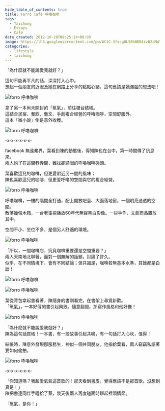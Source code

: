```yaml
---
hide_table_of_contents: true
title: Forro Cafe 呼嚕咖啡
tags:
  - Taichung
  - Essays
  - Cafe
date_created: 2012-10-28T08:25:14+08:00
image: https://lh3.googleusercontent.com/pw/ACtC-3fscg0L90h0ED4iz0ZdNuYmPzh-mRvFvOgRGvrHkG2xoQb462bOEe--8vGFmfRGcYifK8H_8uK2V4bq5AJO7prqQHaAvytCH3M1H5fiTktibdyfkeLySDqldUZPLwRENhixlFtKt6Pn3TlBmXjtb0hRhQ=w799-h533-no?authuser=0
categories:
  - lifestyle
  - taichung
---
```


「為什麼就不能說愛我就好？」

這句不能再平凡的話，深深打入心中。  
想起一個朋友的近況及她在網路上分享的點點心緒，這句應該是她滿腦的想法吧！

<!--more-->

![forro 呼嚕咖啡](https://lh3.googleusercontent.com/pw/ACtC-3epYtP3yXKUrycvDadil5vCMWTeAOixUVSxom459DBXGdC2izl8b8gXi4Syve0H_Yy704hwM9YE7Sq_agFvqMjHCVVMjB8R5EcySwOZUzNIMG78QxX5I76PbSQW9h48eI8rqFjSqB-HdQC4Y0FNu0Mg6Q=w799-h533-no?authuser=0)

拿了另一本尚未開封的「氧氣」，前往櫃台結帳。  
這結合民宿、餐飲、藝文、手創複合經營的呼嚕咖啡，空間舒服外，  
這本「微小說」倒是意外收穫。

![forro 呼嚕咖啡](https://lh3.googleusercontent.com/pw/ACtC-3dzMKvSPJJPZYoLR-hwxMTY0HVWwg3AzLqOUO2eIlDO64H2nUav5C5HCdH1TAhZU29k_2O7YuBeEk6NZsuwpFb_i323j9rIRvts-OQRNvXoMwpOjMOyGgk9E5XaWNO9JduGOWJrRT2HnlLlo8mCzgijLA=w799-h533-no?authuser=0)

-x-x-x-x-x-x-

facebook 無遠弗界，葉看到陳的動態後，得知陳也在台中，第一時間傳了訊息來。  
兩人約了在這間巷弄間，難找卻顯眼的呼嚕咖啡碰頭。

葉喜歡這兒的咖啡，但更愛附近另一間的風味；  
陳也喜歡這兒的咖啡，但更愛呼嚕的空間與它的複合經營。

![forro 呼嚕咖啡](https://lh3.googleusercontent.com/pw/ACtC-3fVYhpsmAeu7QgC_DaEonb0MpAn7o_kQrjl46M5qVsnFBmo_FwPxYpOBPvRrWlcoPvuUFh0BobnQs2ETQRLmvn1meNnpTutSH0bSyK3R8K31Zay7VaZmuqlkY3CTIf0QHHNHm4RTVDaqlm5kpfeKujKXw=w799-h533-no?authuser=0)

呼嚕咖啡，一樓的隔間全打通，配上開放吧臺、大面落地窗，一個明亮通透的空間。  
散落幾個木箱，一台老電視播放60年代無聲黑白影像。一些手作、文創商品置放其中。  

空間不小、坐位不多，是個另人舒適的環境。

![forro 呼嚕咖啡](https://lh3.googleusercontent.com/pw/ACtC-3eTSx1u77Aml2--_xuSULK3u3NpwWhF14_5InfG_SnXHWxPhPIR8mrp0rI1J1L-FzoyBcB-wRuZp5MmoUlqYZTnQN7hKCRq9itB3-NgIRMUOvppRswc6EHU0l6G7iisdghCv8KnX7Y3ZAdcZSX1vSSWYQ=w533-h799-no?authuser=0)

「所以，一間咖啡店，究竟咖啡重要還是空間重要？」  
兩人天南地北聊著，面對一個無解的話題，討論了許久。  
似乎，在不同情境下，會有不同結論；但共識是，咖啡若無基本水準，其餘都是白談！

![forro 呼嚕咖啡](https://lh3.googleusercontent.com/pw/ACtC-3fXbpSfla2q5FOxWSAnSKEnoODQzpr3xqg-teUZ8R3FRlZUDIEfyT07y8xjdC7wUWcZmQnzeITZHmBWH81FN1WZ27r0R8W7MGGot0Mhk3dx1iqaluSvo35lrRoCL8_R7_rza3PiPgR2rlmCweeqiDnymg=w533-h799-no?authuser=0)

![forro 呼嚕咖啡](https://lh3.googleusercontent.com/pw/ACtC-3fD93DAybRqddTgmvSbhPZBBckszOHVwOMekMuTwFMd0eKDi_mTOZgXUtCCPAtxUyA9tWfJAmJmJK3e3LU47p_opOuUDr91rmYSYw93ILq-G_TkTExc7ArVP6fkSOx96h12qfqJYPgtrrAAI1hhaSNJEA=w533-h799-no?authuser=0)

葉從背包拿起書看著，陳隨身的書剛看完，在書架上尋覓新歡。  
「氧氣」，一本好薄的書引起興致。隨意翻閱，那寫作風格和他好像！

![forro 呼嚕咖啡](https://lh3.googleusercontent.com/pw/ACtC-3dwliiIdtn_UEG22zUPInyRNSLHDlAX_NtdKksMyO5jfcUIN3H1ebWRgH51w_pcNGRQZkhNdc-5LLsBbtT4ncswljyWit46elqlLKq9OGgqjeA9W8EEVjvuUDqxueO128JgLQQvp-U3lcBUn-_O4QW2xw=w799-h533-no?authuser=0)

「為什麼就不能說愛我就好？」  
陳為這句話買帳！一本書，有一段故事引起共鳴，有一句話打入心坎，值得！

結帳時，陳意外發現那服務生，神似一個共同朋友。他指給葉看，兩人竊竊私語著要如何偷拍。

![forro 呼嚕咖啡](https://lh3.googleusercontent.com/pw/ACtC-3d-lrkZ2pFXN7ckDFSc-sdB-QEuHnsw8oJJDweru3A_o7wlO5fQrSpNS9DPXV_pMzOpQ3dGBs2w-RSim00NRHY9SWNUdB6UbsRxkzu9p1nKPYcHUxt8Ex7oLdHSzcA3buGi47lc4dRbfLbsdX7bEQ1WGQ=w799-h533-no?authuser=0)

-x-x-x-x-x-x-

「你知道嗎？我超愛氧氣這首歌的！那天看到書皮，覺得應該不是那首歌，沒想到真是！」  
陳把書連同伴手禮給了蔡，幾天後兩人再度碰面時聊起裡頭情節。

「氧氣，是你！」

